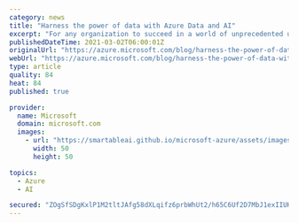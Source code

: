 ```yaml
---
category: news
title: "Harness the power of data with Azure Data and AI"
excerpt: "For any organization to succeed in a world of unprecedented uncertainty, a new level of agility is required."
publishedDateTime: 2021-03-02T06:00:01Z
originalUrl: "https://azure.microsoft.com/blog/harness-the-power-of-data-with-azure-data-and-ai/"
webUrl: "https://azure.microsoft.com/blog/harness-the-power-of-data-with-azure-data-and-ai/"
type: article
quality: 84
heat: 84
published: true

provider:
  name: Microsoft
  domain: microsoft.com
  images:
    - url: "https://smartableai.github.io/microsoft-azure/assets/images/organizations/microsoft.com-50x50.jpg"
      width: 50
      height: 50

topics:
  - Azure
  - AI

secured: "ZOgSfSDgKxlP1M2tltJAfg58dXLqifz6prbWhUt2/h65C6Uf2D7MbJ1exIIUKvevnTE9P1wZo4AOjoG9fUobXuM3dTBf6p4PEp4a5So9fpccStNeSmhZoQG93y6EYZdhuRos2PcMZfR21do3MJhiPTT9b7xYxw5glmlWKUQiuSIlE3v05bSn52M/H7pzDaa5Ztst3DatN3lS+6JJ9ZgVZw6D+FiA3hg4sz5ttTMKbwCTpgl51LahD7EN0lh+BAyaiA8TLx/okRHbZNf6b/yJsy6jvC74nkFm3LXzswjKTOAc8EvqgDFaeFLikTZPHEsnpniNcWn4PGqPxMq5rixCJgnAMBaglLuHfu0ccZqYr7w=;xjzMsg1F0YbYzabzarX/dw=="
---
```


